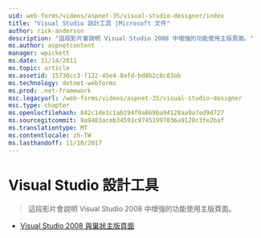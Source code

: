 ```yaml
---
uid: web-forms/videos/aspnet-35/visual-studio-designer/index
title: "Visual Studio 設計工具 |Microsoft 文件"
author: rick-anderson
description: "這段影片會說明 Visual Studio 2008 中增強的功能使用主版頁面。"
ms.author: aspnetcontent
manager: wpickett
ms.date: 11/14/2011
ms.topic: article
ms.assetid: 15730cc3-f122-45e4-8afd-bd8b2c8c83ab
ms.technology: dotnet-webforms
ms.prod: .net-framework
msc.legacyurl: /web-forms/videos/aspnet-35/visual-studio-designer
msc.type: chapter
ms.openlocfilehash: 842c1de1c1ab194f0a869ba94128aa9a7ed9d727
ms.sourcegitcommit: 9a9483aceb34591c97451997036a9120c3fe2baf
ms.translationtype: MT
ms.contentlocale: zh-TW
ms.lasthandoff: 11/10/2017
---
```

<a name="visual-studio-designer"></a>Visual Studio 設計工具
====================
> 這段影片會說明 Visual Studio 2008 中增強的功能使用主版頁面。


- [Visual Studio 2008 與巢狀主版頁面](visual-studio-2008-and-nested-masterpages.md)
